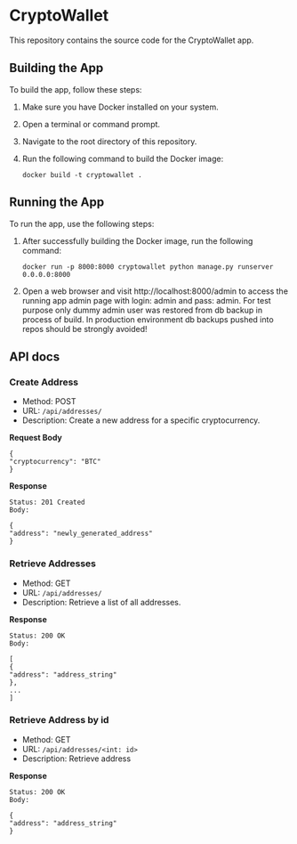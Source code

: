 # CryptoWallet

This repository contains the source code for the CryptoWallet app.

## Building the App

To build the app, follow these steps:

1. Make sure you have Docker installed on your system.
2. Open a terminal or command prompt.
3. Navigate to the root directory of this repository.
4. Run the following command to build the Docker image:

   ```shell
   docker build -t cryptowallet .

## Running the App

To run the app, use the following steps:

1. After successfully building the Docker image, run the following command:

    ```shell
    docker run -p 8000:8000 cryptowallet python manage.py runserver 0.0.0.0:8000

2. Open a web browser and visit http://localhost:8000/admin to access the running app admin page with login: admin and pass: admin. For test purpose only dummy admin user was restored from db backup in process of build. In production environment db backups pushed into repos should be strongly avoided!

## API docs

### Create Address

- Method: POST
- URL: `/api/addresses/`
- Description: Create a new address for a specific cryptocurrency.

**Request Body**

    {
    "cryptocurrency": "BTC"
    }

**Response**


    Status: 201 Created
    Body:

    {
    "address": "newly_generated_address"
    }

### Retrieve Addresses

- Method: GET
- URL: `/api/addresses/`
- Description: Retrieve a list of all addresses.

**Response**


    Status: 200 OK
    Body:
    
    [
    {
    "address": "address_string"
    },
    ...
    ]

### Retrieve Address by id

- Method: GET
- URL: `/api/addresses/<int: id>`
- Description: Retrieve address

**Response**


    Status: 200 OK
    Body:

    {
    "address": "address_string"
    }
